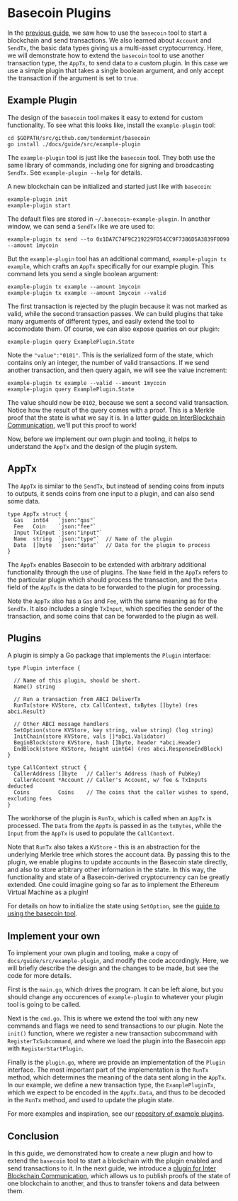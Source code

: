 # Basecoin Plugins

In the [previous guide](basecoin-basics.md),
we saw how to use the `basecoin` tool to start a blockchain and send transactions.
We also learned about `Account` and `SendTx`, the basic data types giving us a multi-asset cryptocurrency.
Here, we will demonstrate how to extend the `basecoin` tool to use another transaction type, the `AppTx`,
to send data to a custom plugin. In this case we use a simple plugin that takes a single boolean argument,
and only accept the transaction if the argument is set to `true`.

## Example Plugin

The design of the `basecoin` tool makes it easy to extend for custom functionality.
To see what this looks like, install the `example-plugin` tool:

```
cd $GOPATH/src/github.com/tendermint/basecoin
go install ./docs/guide/src/example-plugin
```

The `example-plugin` tool is just like the `basecoin` tool. 
They both use the same library of commands, including one for signing and broadcasting `SendTx`.
See `example-plugin --help` for details.

A new blockchain can be initialized and started just like with `basecoin`:

```
example-plugin init
example-plugin start
```

The default files are stored in `~/.basecoin-example-plugin`.
In another window, we can send a `SendTx` like we are used to:

```
example-plugin tx send --to 0x1DA7C74F9C219229FD54CC9F7386D5A3839F0090 --amount 1mycoin
```

But the `example-plugin` tool has an additional command, `example-plugin tx example`, 
which crafts an `AppTx` specifically for our example plugin.
This command lets you send a single boolean argument:

```
example-plugin tx example --amount 1mycoin
example-plugin tx example --amount 1mycoin --valid
```

The first transaction is rejected by the plugin because it was not marked as valid, while the second transaction passes. 
We can build plugins that take many arguments of different types, and easily extend the tool to accomodate them.
Of course, we can also expose queries on our plugin: 

```
example-plugin query ExamplePlugin.State
```

Note the `"value":"0101"`. This is the serialized form of the state,
which contains only an integer, the number of valid transactions.
If we send another transaction, and then query again, we will see the value increment:

```
example-plugin tx example --valid --amount 1mycoin
example-plugin query ExamplePlugin.State
```

The value should now be `0102`, because we sent a second valid transaction. 
Notice how the result of the query comes with a proof.
This is a Merkle proof that the state is what we say it is.
In a latter [guide on InterBlockchain Communication](ibc.md),
we'll put this proof to work!


Now, before we implement our own plugin and tooling, it helps to understand the `AppTx` and the design of the plugin system.

## AppTx

The `AppTx` is similar to the `SendTx`, but instead of sending coins from inputs to outputs, 
it sends coins from one input to a plugin, and can also send some data.

```golang
type AppTx struct {
  Gas   int64   `json:"gas"`   
  Fee   Coin    `json:"fee"`   
  Input TxInput `json:"input"`
  Name  string  `json:"type"`  // Name of the plugin
  Data  []byte  `json:"data"`  // Data for the plugin to process
}
```

The `AppTx` enables Basecoin to be extended with arbitrary additional functionality through the use of plugins.
The `Name` field in the `AppTx` refers to the particular plugin which should process the transaction, 
and the `Data` field of the `AppTx` is the data to be forwarded to the plugin for processing.

Note the `AppTx` also has a `Gas` and `Fee`, with the same meaning as for the `SendTx`.
It also includes a single `TxInput`, which specifies the sender of the transaction,
and some coins that can be forwarded to the plugin as well.

## Plugins

A plugin is simply a Go package that implements the `Plugin` interface:

```golang
type Plugin interface {

  // Name of this plugin, should be short.
  Name() string

  // Run a transaction from ABCI DeliverTx
  RunTx(store KVStore, ctx CallContext, txBytes []byte) (res abci.Result)

  // Other ABCI message handlers
  SetOption(store KVStore, key string, value string) (log string)
  InitChain(store KVStore, vals []*abci.Validator)
  BeginBlock(store KVStore, hash []byte, header *abci.Header)
  EndBlock(store KVStore, height uint64) (res abci.ResponseEndBlock)
}

type CallContext struct {
  CallerAddress []byte   // Caller's Address (hash of PubKey)
  CallerAccount *Account // Caller's Account, w/ fee & TxInputs deducted
  Coins         Coins    // The coins that the caller wishes to spend, excluding fees
}
```

The workhorse of the plugin is `RunTx`, which is called when an `AppTx` is processed.
The `Data` from the `AppTx` is passed in as the `txBytes`, 
while the `Input` from the `AppTx` is used to populate the `CallContext`.

Note that `RunTx` also takes a `KVStore` - this is an abstraction for the underlying Merkle tree which stores the account data.
By passing this to the plugin, we enable plugins to update accounts in the Basecoin state directly, 
and also to store arbitrary other information in the state.
In this way, the functionality and state of a Basecoin-derived cryptocurrency can be greatly extended.
One could imagine going so far as to implement the Ethereum Virtual Machine as a plugin!

For details on how to initialize the state using `SetOption`, see the [guide to using the basecoin tool](basecoin-tool.md#genesis).


## Implement your own

To implement your own plugin and tooling, make a copy of `docs/guide/src/example-plugin`, 
and modify the code accordingly. Here, we will briefly describe the design and the changes to be made,
but see the code for more details.

First is the `main.go`, which drives the program. It can be left alone, but you should change any occurences of `example-plugin`
to whatever your plugin tool is going to be called.

Next is the `cmd.go`. This is where we extend the tool with any new commands and flags we need to send transactions to our plugin.
Note the `init()` function, where we register a new transaction subcommand with `RegisterTxSubcommand`, 
and where we load the plugin into the Basecoin app with `RegisterStartPlugin`.

Finally is the `plugin.go`, where we provide an implementation of the `Plugin` interface.
The most important part of the implementation is the `RunTx` method, which determines the meaning of the data
sent along in the `AppTx`. In our example, we define a new transaction type, the `ExamplePluginTx`, which
we expect to be encoded in the `AppTx.Data`, and thus to be decoded in the `RunTx` method, and used to update the plugin state.

For more examples and inspiration, see our [repository of example plugins](https://github.com/tendermint/basecoin-examples).

## Conclusion

In this guide, we demonstrated how to create a new plugin and how to extend the
`basecoin` tool to start a blockchain with the plugin enabled and send transactions to it.
In the next guide, we introduce a [plugin for Inter Blockchain Communication](ibc.md),
which allows us to publish proofs of the state of one blockchain to another,
and thus to transfer tokens and data between them.
